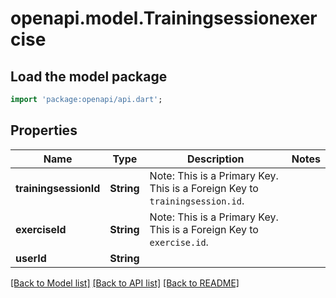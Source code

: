 # openapi.model.Trainingsessionexercise

## Load the model package
```dart
import 'package:openapi/api.dart';
```

## Properties
Name | Type | Description | Notes
------------ | ------------- | ------------- | -------------
**trainingsessionId** | **String** | Note: This is a Primary Key.<pk/> This is a Foreign Key to `trainingsession.id`.<fk table='trainingsession' column='id'/> | 
**exerciseId** | **String** | Note: This is a Primary Key.<pk/> This is a Foreign Key to `exercise.id`.<fk table='exercise' column='id'/> | 
**userId** | **String** |  | 

[[Back to Model list]](../README.md#documentation-for-models) [[Back to API list]](../README.md#documentation-for-api-endpoints) [[Back to README]](../README.md)


